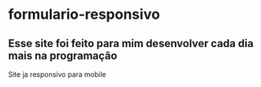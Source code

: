 # formulario-responsivo

<h2> Esse site foi feito para mim desenvolver cada dia mais na programação</h2>

<p> Site ja responsivo para mobile </:
